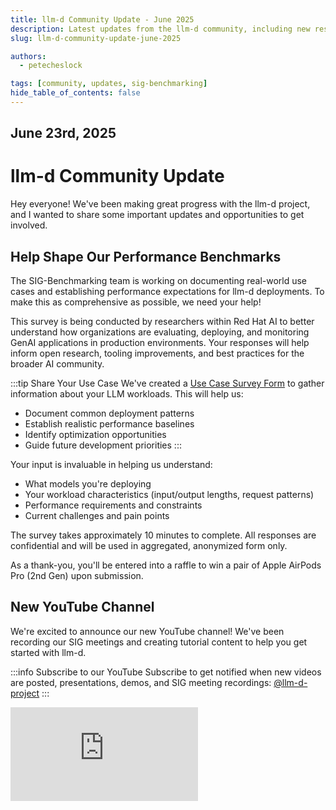 ```yaml
---
title: llm-d Community Update - June 2025
description: Latest updates from the llm-d community, including new resources and opportunities to get involved
slug: llm-d-community-update-june-2025

authors:
  - petecheslock

tags: [community, updates, sig-benchmarking]
hide_table_of_contents: false
---
```


## June 23rd, 2025

# **llm-d Community Update**

Hey everyone! We've been making great progress with the llm-d project, and I wanted to share some important updates and opportunities to get involved.

## Help Shape Our Performance Benchmarks

The SIG-Benchmarking team is working on documenting real-world use cases and establishing performance expectations for llm-d deployments. To make this as comprehensive as possible, we need your help!  

This survey is being conducted by researchers within Red Hat AI to better understand how organizations are evaluating, deploying, and monitoring GenAI applications in production environments. Your responses will help inform open research, tooling improvements, and best practices for the broader AI community.

:::tip Share Your Use Case
We've created a [Use Case Survey Form](https://docs.google.com/forms/d/e/1FAIpQLSefWpxlGNMN0NAj_4TzVLfSwTCyAz0gndNtLwoS9mamg5DtXw/viewform) to gather information about your LLM workloads. This will help us:
- Document common deployment patterns
- Establish realistic performance baselines
- Identify optimization opportunities
- Guide future development priorities
:::

Your input is invaluable in helping us understand:
- What models you're deploying
- Your workload characteristics (input/output lengths, request patterns)
- Performance requirements and constraints
- Current challenges and pain points

The survey takes approximately 10 minutes to complete. All responses are confidential and will be used in aggregated, anonymized form only.

As a thank-you, you'll be entered into a raffle to win a pair of Apple AirPods Pro (2nd Gen) upon submission.

<!-- truncate -->

## New YouTube Channel

We're excited to announce our new YouTube channel! We've been recording our SIG meetings and creating tutorial content to help you get started with llm-d.

:::info Subscribe to our YouTube
Subscribe to get notified when new videos are posted, presentations, demos, and SIG meeting recordings: [@llm-d-project](https://youtube.com/@llm-d-project)
:::

<div style={{ position: 'relative', paddingBottom: '56.25%', height: 0, overflow: 'hidden', maxWidth: '100%' }}>
  <iframe 
    style={{ position: 'absolute', top: 0, left: 0, width: '100%', height: '100%' }}
    src="https://www.youtube.com/embed/playlist?list=PLU-3MgIuzv8oIRX7o2NLrxi5-Jzx9PoLr" 
    title="llm-d introduction" 
    frameBorder="0" 
    allow="accelerometer; autoplay; clipboard-write; encrypted-media; gyroscope; picture-in-picture" 
    allowFullScreen
  />
</div>

## Reminder: Join Our Google Group to Access Project Docs

:::warning Join our Google Group
We use Google Groups to share architecture diagrams, SIG meeting notes, and other important project content. To get full access to all project resources, please join: [llm-d-contributors Google Group](https://groups.google.com/g/llm-d-contributors)
:::

The Google Group is where all the magic happens! Here you'll find:
- Detailed architecture diagrams and design documents
- SIG meeting notes and recordings
- Early access to new features and proposals
- Direct communication with the core team and other contributors

## Get Involved

There are many ways to contribute to llm-d:
1. Join the [Google Group](https://groups.google.com/g/llm-d-contributors) for full access to project resources
2. Review the [project public calendar](https://red.ht/llm-d-public-calendar) and join an upcoming community meeting
3. Subscribe to our [YouTube channel](https://youtube.com/@llm-d-project) for tutorials and meeting recordings
4. Fill out the [Use Case Survey](https://forms.gle/YOUR_FORM_ID) to help shape our benchmarks
5. Join our [Slack workspace](https://inviter.co/llm-d-slack) for real-time discussions
6. Check out our [Contributor Guidelines](https://llm-d.ai/docs/community/contribute) to start contributing code

We're looking forward to hearing from you and working together to make llm-d even better! 